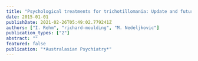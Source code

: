 ```yaml
---
title: "Psychological treatments for trichotillomania: Update and future directions"
date: 2015-01-01
publishDate: 2021-02-26T05:49:02.779241Z
authors: ["I. Rehm", "richard-moulding", "M. Nedeljkovic"]
publication_types: ["2"]
abstract: ""
featured: false
publication: "*Australasian Psychiatry*"
---
```


